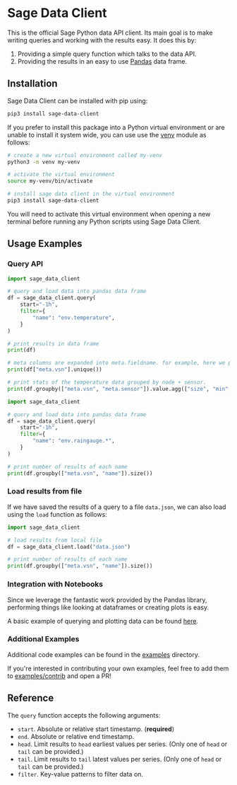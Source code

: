 # Sage Data Client

This is the official Sage Python data API client. Its main goal is to make writing queries and working with the results easy. It does this by:

1. Providing a simple query function which talks to the data API.
2. Providing the results in an easy to use [Pandas](https://pandas.pydata.org) data frame.

## Installation

Sage Data Client can be installed with pip using:

```sh
pip3 install sage-data-client
```

If you prefer to install this package into a Python virtual environment or are unable to install it system wide, you can use use the [venv](https://docs.python.org/3/library/venv.html) module as follows:

```sh
# create a new virtual environment called my-venv
python3 -m venv my-venv

# activate the virtual environment
source my-venv/bin/activate

# install sage data client in the virtual environment
pip3 install sage-data-client
```

You will need to activate this virtual environment when opening a new terminal before running any Python scripts using Sage Data Client.

## Usage Examples

### Query API

```python
import sage_data_client

# query and load data into pandas data frame
df = sage_data_client.query(
    start="-1h",
    filter={
        "name": "env.temperature",
    }
)

# print results in data frame
print(df)

# meta columns are expanded into meta.fieldname. for example, here we print the unique nodes
print(df["meta.vsn"].unique())

# print stats of the temperature data grouped by node + sensor.
print(df.groupby(["meta.vsn", "meta.sensor"]).value.agg(["size", "min", "max", "mean"]))
```

```python
import sage_data_client

# query and load data into pandas data frame
df = sage_data_client.query(
    start="-1h",
    filter={
        "name": "env.raingauge.*",
    }
)

# print number of results of each name
print(df.groupby(["meta.vsn", "name"]).size())
```

### Load results from file

If we have saved the results of a query to a file `data.json`, we can also load using the `load` function as follows:

```python
import sage_data_client

# load results from local file
df = sage_data_client.load("data.json")

# print number of results of each name
print(df.groupby(["meta.vsn", "name"]).size())
```

### Integration with Notebooks

Since we leverage the fantastic work provided by the Pandas library, performing things like looking at dataframes or creating plots is easy.

A basic example of querying and plotting data can be found [here](https://github.com/sagecontinuum/sage-data-client/blob/main/examples/plotting_example.ipynb).

### Additional Examples

Additional code examples can be found in the [examples](https://github.com/sagecontinuum/sage-data-client/tree/main/examples) directory.

If you're interested in contributing your own examples, feel free to add them to [examples/contrib](https://github.com/sagecontinuum/sage-data-client/tree/main/examples/contrib) and open a PR!

## Reference

The `query` function accepts the following arguments:

* `start`. Absolute or relative start timestamp. (**required**)
* `end`. Absolute or relative end timestamp.
* `head`. Limit results to `head` earliest values per series. (Only one of `head` or `tail` can be provided.)
* `tail`. Limit results to `tail` latest values per series. (Only one of `head` or `tail` can be provided.)
* `filter`. Key-value patterns to filter data on.
